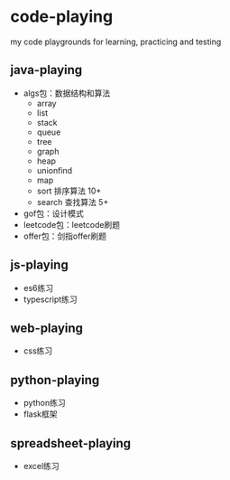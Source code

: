 # code-playing
my code playgrounds for learning, practicing and testing

## java-playing
- algs包：数据结构和算法
  - array
  - list
  - stack
  - queue
  - tree
  - graph
  - heap
  - unionfind
  - map
  - sort 排序算法 10+
  - search 查找算法 5+
- gof包：设计模式
- leetcode包：leetcode刷题
- offer包：剑指offer刷题

## js-playing
- es6练习
- typescript练习

## web-playing
- css练习

## python-playing
- python练习
- flask框架

## spreadsheet-playing
- excel练习



